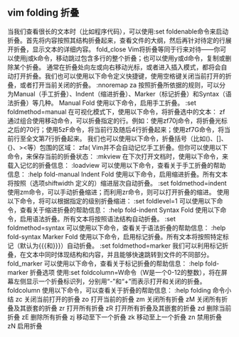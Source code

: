 ## vim folding 折叠

当我们查看很长的文本时（比如程序代码），可以使用:set foldenable命令来启动折叠。首先将内容按照其结构折叠起来，查看文件的大纲，然后再针对待定的行展开折叠，显示文本的详细内容。
fold_close
Vim将折叠等同于行来对待——你可以使用j或k命令，移动跳过包含多行的整个折叠；也可以使用y或d命令，复制或删除某个折叠。
通常在折叠处向左或向右移动光标，或者进入插入模式，都将会自动打开折叠。我们也可以使用以下命令定义快捷键，使用空格键关闭当前打开的折叠，或者打开当前关闭的折叠。
:nnoremap za
按照折叠所依据的规则，可以分为Manual（手工折叠）、Indent（缩进折叠）、Marker（标记折叠）和Syntax（语法折叠）等几种。
Manual Fold
使用以下命令，启用手工折叠。
:set foldmethod=manual
在可视化模式下，使用以下命令，将折叠选中的文本：
zf
通过组合使用移动命令，可以折叠指定的行。例如：使用zf70j命令，将折叠光标之后的70行；使用5zF命令，将当前行及随后4行折叠起来；使用zf7G命令，将当前行至全文第7行折叠起来。
我们也可以使用以下命令，折叠括号（比如()、[]、{}、><等）包围的区域：
zfa( 
Vim并不会自动记忆手工折叠。但你可以使用以下命令，来保存当前的折叠状态：
:mkview
在下次打开文档时，使用以下命令，来载入记忆的折叠信息：
:loadview
可以使用以下命令，查看关于手工折叠的帮助信息：
:help fold-manual
Indent Fold
使用以下命令，启用缩进折叠。所有文本将按照（选项shiftwidth 定义的）缩进层次自动折叠。
:set foldmethod=indent
使用zm命令，可以手动折叠缩进；而利用zr命令，则可以打开折叠的缩进。
使用以下命令，将可以根据指定的级别折叠缩进：
:set foldlevel=1
可以使用以下命令，查看关于缩进折叠的帮助信息：
:help fold-indent
Syntax Fold
使用以下命令，启用语法折叠。所有文本将按照语法结构自动折叠。
:set foldmethod=syntax
可以使用以下命令，查看关于语法折叠的帮助信息：
:help fold-syntax
Marker Fold
使用以下命令，启用标记折叠。所有文本将按照特定标记（默认为{{{和}}}）自动折叠。
:set foldmethod=marker
我们可以利用标记折叠，在文本中同时体现结构和内容，并且能够快速跳转到文件的不同部分。
fold_marker
可以使用以下命令，查看关于标记折叠的帮助信息：
:help fold-marker
折叠选项
使用:set foldcolumn=W命令（W是一个0-12的整数），将在屏幕左侧显示一个折叠标识列，分别用“-”和“+”而表示打开和关闭的折叠。
foldcolumn
使用以下命令，可以查看关于折叠的帮助信息：
:help folding
命令小结
zc	关闭当前打开的折叠
zo	打开当前的折叠
zm	关闭所有折叠
zM	关闭所有折叠及其嵌套的折叠
zr	打开所有折叠
zR	打开所有折叠及其嵌套的折叠
zd	删除当前折叠
zE	删除所有折叠
zj	移动至下一个折叠
zk	移动至上一个折叠
zn	禁用折叠
zN	启用折叠
